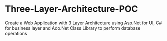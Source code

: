# Three-Layer-Architecture-POC
Create a Web Application with 3 Layer Architecture using Asp.Net for UI, C# for business layer and Ado.Net Class Library to perform database operations
